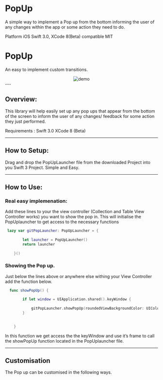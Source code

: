 # PopUp
A simple way to implement a Pop up from the bottom informing the user of any changes within the app or some action they need to do. 

Platform iOS Swift 3.0, XCode 8(Beta) compatible  MIT

# PopUp
An easy to implement custom transitions.
<div align="center">
<img src="PopUpLauncher.mov" alt="demo"/>
</div>
---

##  Overview:

This library will help easily set up any pop ups that appear from the bottom of the screen to inform the user of any changes/ feedback for some action they just performed. 

Requirements :
Swift 3.0
XCode 8 (Beta)


---

##  How to Setup:

Drag and drop the PopUpLauncher file from the downloaded Project into you Swift 3 Project. Simple and Easy.

---

##  How to Use:

### Real easy implemenation:

Add these lines to your the view controller (Collection and Table View  Controller works) you want to show the pop in. This will initialise the PopUplauncher to get access to the necessary functions

```swift
 lazy var gitPopLauncher: PopUpLauncher = {
    
        let launcher = PopUpLauncher()
        return launcher
    
    }()

```

### Showing the Pop up.
Just below the lines above or anywhere else withing your View Controller add the function below. 

```swift
  func showPopUp() {
    
        if let window = UIApplication.shared().keyWindow {
    
            gitPopLauncher.showPopUp(roundedViewBackgroundColor: UIColor(red: 60.0/255.0, green:  80.0/255.0 ,blue: 82.0/255.0, alpha: 1.0), informationString: "Oh Hi there.", informationStringTextColor: UIColor.white(), durationOnScreen: 4.5, currentView: window, showsBackgroundGradient: true, isAboveTabBar: false)
        }
        
        
    }

```

In this function we get access the the keyWindow  and use it’s frame to call the showPopUp function located in the PopUplauncher file.  


---

##  Customisation

The Pop up can be customised in the following ways. 





